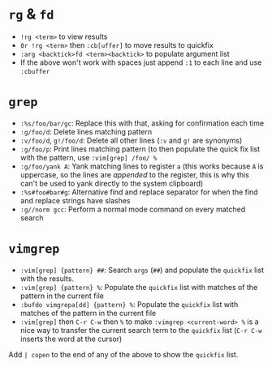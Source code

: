 # `rg` & `fd`

- `!rg <term>` to view results
- `0r !rg <term>` then `:cb[uffer]` to move results to quickfix
- `:arg <backtick>fd <term><backtick>` to populate argument list
- If the above won't work with spaces just append `:1` to each line and use `:cbuffer`

# `grep`

- `:%s/foo/bar/gc`: Replace this with that, asking for confirmation each time
- `:g/foo/d`: Delete lines matching pattern
- `:v/foo/d`, `g!/foo/d`: Delete all other lines (`:v` and `g!` are synonyms)
- `:g/foo/p`: Print lines matching pattern (to then populate the quick fix list with the pattern, use `:vim[grep] /foo/ %`
- `:g/foo/yank A`: Yank matching lines to register `a` (this works because `A` is uppercase, so the lines are *appended* to the register, this is why this can't be used to yank directly to the system clipboard)
- `:%s#foo#bar#g`: Alternative find and replace separator for when the find and replace strings have slashes
- `:g//norm gcc`: Perform a normal mode command on every matched search

# `vimgrep`

- `:vim[grep] {pattern} ##`: Search `args` (`##`) and populate the `quickfix` list with the results.
- `:vim[grep] {pattern} %`: Populate the `quickfix` list with matches of the pattern in the current file
- `:bufdo vimgrepa[dd] {pattern} %`: Populate the `quickfix` list with matches of the pattern in the current file
- `:vim[grep]` then `C-r C-w` then `%` to make `:vimgrep <current-word> %` is a nice way to transfer the current search term to the `quickfix` list (`C-r C-w` inserts the word at the cursor)

Add `| copen` to the end of any of the above to show the `quickfix` list.
